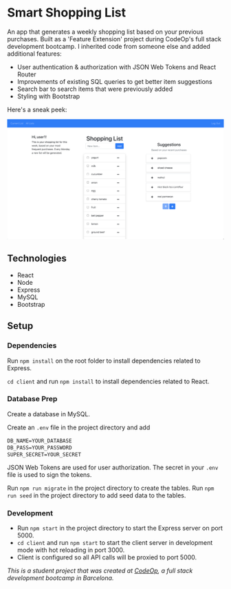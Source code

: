 # Smart Shopping List

An app that generates a weekly shopping list based on your previous purchases. Built as a 'Feature Extension' project during CodeOp's full stack development bootcamp. I inherited code from someone else and added additional features:

- User authentication & authorization with JSON Web Tokens and React Router
- Improvements of existing SQL queries to get better item suggestions
- Search bar to search items that were previously added
- Styling with Bootstrap

Here's a sneak peek:

![screenshot](/screenshot.png)

## Technologies

- React
- Node
- Express
- MySQL
- Bootstrap

## Setup

### Dependencies

Run `npm install` on the root folder to install dependencies related to Express.

`cd client` and run `npm install` to install dependencies related to React.

### Database Prep

Create a database in MySQL.

Create an `.env` file in the project directory and add

```
DB_NAME=YOUR_DATABASE
DB_PASS=YOUR_PASSWORD
SUPER_SECRET=YOUR_SECRET
```

JSON Web Tokens are used for user authorization. The secret in your `.env` file is used to sign the tokens.

Run `npm run migrate` in the project directory to create the tables.
Run `npm run seed` in the project directory to add seed data to the tables.

### Development

- Run `npm start` in the project directory to start the Express server on port 5000.
- `cd client` and run `npm start` to start the client server in development mode with hot reloading in port 3000.
- Client is configured so all API calls will be proxied to port 5000.

_This is a student project that was created at [CodeOp](http://codeop.tech), a full stack development bootcamp in Barcelona._

